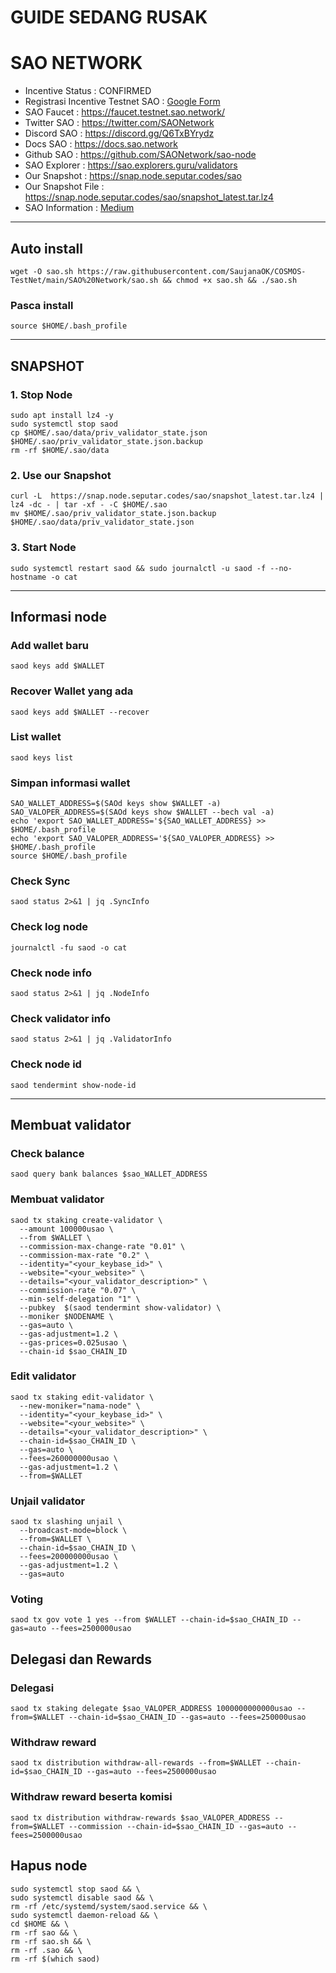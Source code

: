 # GUIDE SEDANG RUSAK
# SAO NETWORK
- Incentive Status : CONFIRMED
- Registrasi Incentive Testnet SAO : [Google Form](https://docs.google.com/forms/u/0/d/e/1FAIpQLSeIx9mxry0w5oTyiOpSHg04cM4GPZMKvxd1LmhqyhYvqY8bOQ/alreadyresponded)
- SAO Faucet : https://faucet.testnet.sao.network/
- Twitter SAO : https://twitter.com/SAONetwork
- Discord SAO : https://discord.gg/Q6TxBYrydz
- Docs SAO : https://docs.sao.network
- Github SAO : https://github.com/SAONetwork/sao-node
- SAO Explorer : https://sao.explorers.guru/validators
- Our Snapshot : https://snap.node.seputar.codes/sao
- Our Snapshot File : https://snap.node.seputar.codes/sao/snapshot_latest.tar.lz4
- SAO Information : [Medium](https://saonetwork.medium.com/a-complete-guide-to-sao-network-testnet-e70117bd294)
________________________________________________

## Auto install
```
wget -O sao.sh https://raw.githubusercontent.com/SaujanaOK/COSMOS-TestNet/main/SAO%20Network/sao.sh && chmod +x sao.sh && ./sao.sh
```

### Pasca install
```
source $HOME/.bash_profile
```
________________________________________________
## SNAPSHOT
### 1. Stop Node
```
sudo apt install lz4 -y
sudo systemctl stop saod
cp $HOME/.sao/data/priv_validator_state.json $HOME/.sao/priv_validator_state.json.backup
rm -rf $HOME/.sao/data
```
### 2. Use our Snapshot
```
curl -L  https://snap.node.seputar.codes/sao/snapshot_latest.tar.lz4 | lz4 -dc - | tar -xf - -C $HOME/.sao
mv $HOME/.sao/priv_validator_state.json.backup $HOME/.sao/data/priv_validator_state.json
```
### 3. Start Node
```
sudo systemctl restart saod && sudo journalctl -u saod -f --no-hostname -o cat
```
________________________________________________
## Informasi node
### Add wallet baru
```
saod keys add $WALLET
```
### Recover Wallet yang ada
```
saod keys add $WALLET --recover
```
### List wallet
```
saod keys list
```
### Simpan informasi wallet
```
SAO_WALLET_ADDRESS=$(SAOd keys show $WALLET -a)
SAO_VALOPER_ADDRESS=$(SAOd keys show $WALLET --bech val -a)
echo 'export SAO_WALLET_ADDRESS='${SAO_WALLET_ADDRESS} >> $HOME/.bash_profile
echo 'export SAO_VALOPER_ADDRESS='${SAO_VALOPER_ADDRESS} >> $HOME/.bash_profile
source $HOME/.bash_profile
```
### Check Sync
```
saod status 2>&1 | jq .SyncInfo
```
### Check log node
```
journalctl -fu saod -o cat
```
### Check node info
```
saod status 2>&1 | jq .NodeInfo
```
### Check validator info
```
saod status 2>&1 | jq .ValidatorInfo
```
### Check node id
```
saod tendermint show-node-id
```
________________________________________________
## Membuat validator
### Check balance
```
saod query bank balances $sao_WALLET_ADDRESS
```
### Membuat validator
```
saod tx staking create-validator \
  --amount 100000usao \
  --from $WALLET \
  --commission-max-change-rate "0.01" \
  --commission-max-rate "0.2" \
  --identity="<your_keybase_id>" \
  --website="<your_website>" \
  --details="<your_validator_description>" \
  --commission-rate "0.07" \
  --min-self-delegation "1" \
  --pubkey  $(saod tendermint show-validator) \
  --moniker $NODENAME \
  --gas=auto \
  --gas-adjustment=1.2 \
  --gas-prices=0.025usao \
  --chain-id $sao_CHAIN_ID
```
### Edit validator
```
saod tx staking edit-validator \
  --new-moniker="nama-node" \
  --identity="<your_keybase_id>" \
  --website="<your_website>" \
  --details="<your_validator_description>" \
  --chain-id=$sao_CHAIN_ID \
  --gas=auto \
  --fees=260000000usao \
  --gas-adjustment=1.2 \
  --from=$WALLET
```
### Unjail validator
```
saod tx slashing unjail \
  --broadcast-mode=block \
  --from=$WALLET \
  --chain-id=$sao_CHAIN_ID \
  --fees=200000000usao \
  --gas-adjustment=1.2 \
  --gas=auto
```
### Voting
```
saod tx gov vote 1 yes --from $WALLET --chain-id=$sao_CHAIN_ID --gas=auto --fees=2500000usao
```
## Delegasi dan Rewards
### Delegasi
```
saod tx staking delegate $sao_VALOPER_ADDRESS 1000000000000usao --from=$WALLET --chain-id=$sao_CHAIN_ID --gas=auto --fees=250000usao
```
### Withdraw reward
```
saod tx distribution withdraw-all-rewards --from=$WALLET --chain-id=$sao_CHAIN_ID --gas=auto --fees=2500000usao
```
### Withdraw reward beserta komisi
```
saod tx distribution withdraw-rewards $sao_VALOPER_ADDRESS --from=$WALLET --commission --chain-id=$sao_CHAIN_ID --gas=auto --fees=2500000usao
```
## Hapus node
```
sudo systemctl stop saod && \
sudo systemctl disable saod && \
rm -rf /etc/systemd/system/saod.service && \
sudo systemctl daemon-reload && \
cd $HOME && \
rm -rf sao && \
rm -rf sao.sh && \
rm -rf .sao && \
rm -rf $(which saod)
```
